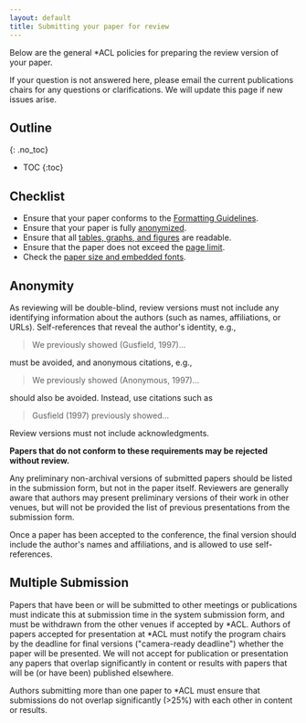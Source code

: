 ```yaml
---
layout: default
title: Submitting your paper for review
---
```


Below are the general *ACL policies for preparing the review version of your paper.

If your question is not answered here, please email the current publications chairs for any questions or clarifications.
We will update this page if new issues arise.

## Outline
{: .no_toc}

- TOC
{:toc}

## Checklist

- Ensure that your paper conforms to the [Formatting Guidelines](formatting.html).
- Ensure that your paper is fully [anonymized](#anonymity).
- Ensure that all [tables, graphs, and figures](formatting.html#figures-and-tables) are readable.
- Ensure that the paper does not exceed the [page limit](formatting.html#paper-length).
- Check the [paper size and embedded fonts](formatting.html#file-format).

## Anonymity

As reviewing will be double-blind, review versions must not include any identifying information about the authors (such as names, affiliations, or URLs).
Self-references that reveal the author's identity, e.g.,

> We previously showed (Gusfield, 1997)...

must be avoided, and anonymous citations, e.g.,

> We previously showed (Anonymous, 1997)...

should also be avoided. Instead, use citations such as

> Gusfield (1997) previously showed...

Review versions must not include acknowledgments.

**Papers that do not conform to these requirements may be rejected without review.**

Any preliminary non-archival versions of submitted papers should be listed in the submission form, but not in the paper itself.
Reviewers are generally aware that authors may present preliminary versions of their work in other venues, but will not be provided the list of previous presentations from the submission form.

Once a paper has been accepted to the conference, the final version should include the author's names and affiliations, and is allowed to use self-references.

## Multiple Submission

Papers that have been or will be submitted to other meetings or publications must indicate this at submission time in the system submission form, and must be withdrawn from the other venues if accepted by *ACL.
Authors of papers accepted for presentation at *ACL must notify the program chairs by the deadline for final versions ("camera-ready deadline") whether the paper will be presented.
We will not accept for publication or presentation any papers that overlap significantly in content or results with papers that will be (or have been) published elsewhere.

Authors submitting more than one paper to *ACL must ensure that submissions do not overlap significantly (>25%) with each other in content or results.
